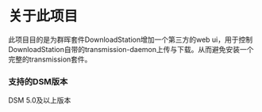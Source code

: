 <h1><b>关于此项目</b></h1>
此项目目的是为群晖套件DownloadStation增加一个第三方的web ui，用于控制DownloadStation自带的transmission-daemon上传与下载。从而避免安装一个完整的transmission套件。
<h3><b>支持的DSM版本</b></h3>
DSM 5.0及以上版本
